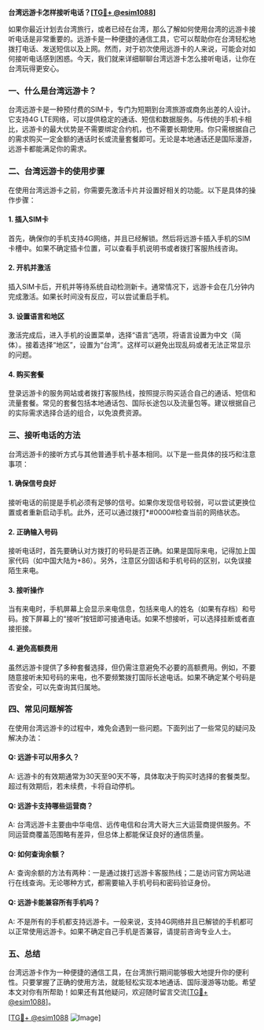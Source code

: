 **台湾远游卡怎样接听电话？[[TG💪+ @esim1088](https://t.me/s/esim1088)]**

如果你最近计划去台湾旅行，或者已经在台湾，那么了解如何使用台湾的远游卡接听电话是非常重要的。远游卡是一种便捷的通信工具，它可以帮助你在台湾轻松地拨打电话、发送短信以及上网。然而，对于初次使用远游卡的人来说，可能会对如何接听电话感到困惑。今天，我们就来详细聊聊台湾远游卡怎么接听电话，让你在台湾玩得更安心。

### 一、什么是台湾远游卡？

台湾远游卡是一种预付费的SIM卡，专门为短期到台湾旅游或商务出差的人设计。它支持4G LTE网络，可以提供稳定的通话、短信和数据服务。与传统的手机卡相比，远游卡的最大优势是不需要绑定合约机，也不需要长期使用。你只需根据自己的需求购买一定金额的通话时长或流量套餐即可。无论是本地通话还是国际漫游，远游卡都能满足你的需求。

### 二、台湾远游卡的使用步骤

在使用台湾远游卡之前，你需要先激活卡片并设置好相关的功能。以下是具体的操作步骤：

#### 1. 插入SIM卡
首先，确保你的手机支持4G网络，并且已经解锁。然后将远游卡插入手机的SIM卡槽中。如果不确定插卡位置，可以查看手机说明书或者拨打客服热线咨询。

#### 2. 开机并激活
插入SIM卡后，开机并等待系统自动检测新卡。通常情况下，远游卡会在几分钟内完成激活。如果长时间没有反应，可以尝试重启手机。

#### 3. 设置语言和地区
激活完成后，进入手机的设置菜单，选择“语言”选项，将语言设置为中文（简体）。接着选择“地区”，设置为“台湾”。这样可以避免出现乱码或者无法正常显示的问题。

#### 4. 购买套餐
登录远游卡的服务网站或者拨打客服热线，按照提示购买适合自己的通话、短信和流量套餐。常见的套餐包括本地通话包、国际长途包以及流量包等。建议根据自己的实际需求选择合适的组合，以免浪费资源。

### 三、接听电话的方法

台湾远游卡的接听方式与其他普通手机卡基本相同。以下是一些具体的技巧和注意事项：

#### 1. 确保信号良好
接听电话的前提是手机必须有足够的信号。如果你发现信号较弱，可以尝试更换位置或者重新启动手机。此外，还可以通过拨打*#0000#检查当前的网络状态。

#### 2. 正确输入号码
接听电话时，首先要确认对方拨打的号码是否正确。如果是国际来电，记得加上国家代码（如中国大陆为+86）。另外，注意区分固话和手机号码的区别，以免误接陌生来电。

#### 3. 接听操作
当有来电时，手机屏幕上会显示来电信息，包括来电人的姓名（如果有存档）和号码。按下屏幕上的“接听”按钮即可接通电话。如果不想接听，可以选择挂断或者直接拒接。

#### 4. 避免高额费用
虽然远游卡提供了多种套餐选择，但仍需注意避免不必要的高额费用。例如，不要随意接听未知号码的来电，也不要频繁拨打国际长途电话。如果不确定某个号码是否安全，可以先查询其归属地。

### 四、常见问题解答

在使用台湾远游卡的过程中，难免会遇到一些问题。下面列出了一些常见的疑问及解决办法：

#### Q: 远游卡可以用多久？
A: 远游卡的有效期通常为30天至90天不等，具体取决于购买时选择的套餐类型。超过有效期后，若未续费，卡将自动停机。

#### Q: 远游卡支持哪些运营商？
A: 台湾远游卡主要由中华电信、远传电信和台湾大哥大三大运营商提供服务。不同运营商覆盖范围略有差异，但总体上都能保证良好的通信质量。

#### Q: 如何查询余额？
A: 查询余额的方法有两种：一是通过拨打远游卡客服热线；二是访问官方网站进行在线查询。无论哪种方式，都需要输入手机号码和密码验证身份。

#### Q: 远游卡能兼容所有手机吗？
A: 不是所有的手机都支持远游卡。一般来说，支持4G网络并且已解锁的手机都可以正常使用远游卡。如果不确定自己手机是否兼容，请提前咨询专业人士。

### 五、总结

台湾远游卡作为一种便捷的通信工具，在台湾旅行期间能够极大地提升你的便利性。只要掌握了正确的使用方法，就能轻松实现本地通话、国际漫游等功能。希望本文对你有所帮助！如果还有其他疑问，欢迎随时留言交流[[TG💪+ @esim1088](https://t.me/s/esim1088)]。

[[TG💪+ @esim1088](https://t.me/s/esim1088) ![Image](https://i.postimg.cc/4NQfJmqS/Snipaste-2025-05-13-00-14-12.png)]